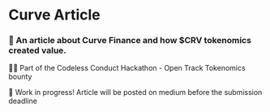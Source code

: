 # Curve Article
### 📰 An article about Curve Finance and how $CRV tokenomics created value. 

👨‍💻 Part of the Codeless Conduct Hackathon - Open Track Tokenomics bounty

🚧 Work in progress! Article will be posted on medium before the submission deadline
